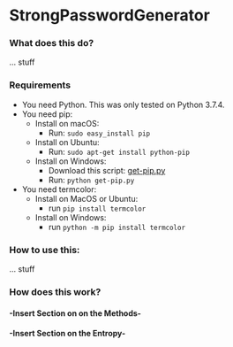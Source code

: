 # StrongPasswordGenerator

### What does this do?
... stuff

### Requirements
- You need Python. This was only tested on Python 3.7.4.
- You need pip:
	- Install on macOS:
		- Run: `sudo easy_install pip`
	- Install on Ubuntu:
		- Run: `sudo apt-get install python-pip`
	- Install on Windows:
		- Download this script: [get-pip.py](https://bootstrap.pypa.io/get-pip.py)
		- Run: `python get-pip.py`
- You need termcolor:
	- Install on MacOS or Ubuntu:
		- run `pip install termcolor`
	- Install on Windows:
		- run `python -m pip install termcolor`

### How to use this:
... stuff

### How does this work?

#### -Insert Section on on the Methods-

#### -Insert Section on the Entropy-